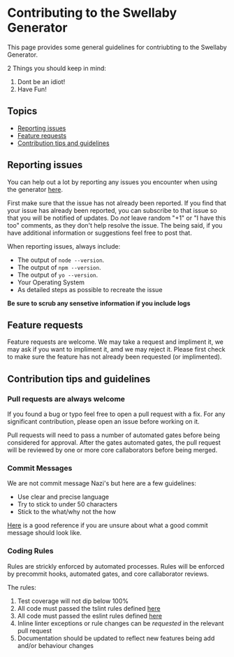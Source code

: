 # Contributing to the Swellaby Generator

This page provides some general guidelines for contriubting to the Swellaby Generator.  

2 Things you should keep in mind:  
1. Dont be an idiot!  
2. Have Fun!  

## Topics

* [Reporting issues](#reporting-issues)
* [Feature requests](#feature-requests)
* [Contribution tips and guidelines](#contribution-tips-and-guidelines)

## Reporting issues

You can help out a lot by reporting any issues you encounter when using the generator [here](https://github.com/swellaby/generator-swell/issues).  

First make sure that the issue has not already been reported. If you find that your issue has already been reported, 
you can subscribe to that issue so that you will be notified of updates. Do *not* leave random "+1" or "I have this 
too" comments, as they don't help resolve the issue. The being said, if you have additional information or suggestions 
feel free to post that.

When reporting issues, always include:

* The output of `node --version`.
* The output of `npm --version`.
* The output of `yo --version`.
* Your Operating System  
* As detailed steps as possible to recreate the issue  

**Be sure to scrub any sensetive information if you include logs**  

## Feature requests
Feature requests are welcome. We may take a request and impliment it, we may ask if you want to impliment it, amd we may reject it. 
Please first check to make sure the feature has not already been requested (or implimented).

## Contribution tips and guidelines

### Pull requests are always welcome

If you found a bug or typo feel free to open a pull request with a fix. For any significant contribution, 
please open an issue before working on it.  

Pull requests will need to pass a number of automated gates before being considered for approval. After the
gates automated gates, the pull request will be reviewed by one or more core callaborators before being merged.  

### Commit Messages

We are not commit message Nazi's but here are a few guidelines:  
- Use clear and precise language  
- Try to stick to under 50 characters  
- Stick to the what/why not the how  

[Here](https://chris.beams.io/posts/git-commit/) is a good reference if you are unsure about what a good commit message should look like.  

### Coding Rules  

Rules are strickly enforced by automated processes. Rules will be enforced by precommit hooks, automated gates, and core callaborator reviews.

The rules:

1. Test coverage will not dip below 100%
2. All code must passed the tslint rules defined [here](./tslint.json)
3. All code must passed the eslint rules defined [here](./eslintrc.js)
4. Inline linter exceptions or rule changes can be *requested* in the relevant pull request
5. Documentation should be updated to reflect new features being add and/or behaviour changes  
